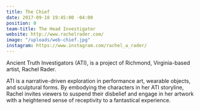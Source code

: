 ```yaml
---
title: The Chief
date: 2017-09-18 19:45:00 -04:00
position: 0
team-title: The Head Investigator
website: http://www.rachelrader.com/
image: "/uploads/web-chief.jpg"
instagram: https://www.instagram.com/rachel_a_rader/
---
```


Ancient Truth Investigators (ATI), is a project of Richmond, Virginia-based artist, Rachel Rader. 

ATI is a narrative-driven exploration in performance art, wearable objects, and sculptural forms. By embodying the characters in her ATI storyline, Rachel invites viewers to suspend their disbelief and engage in her artwork with a heightened sense of receptivity to a fantastical experience.